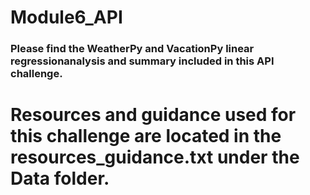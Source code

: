 # Module6_API
### Please find the WeatherPy and VacationPy linear regressionanalysis and summary included in this API challenge.

# Resources and guidance used for this challenge are located in the resources_guidance.txt under the Data folder.

